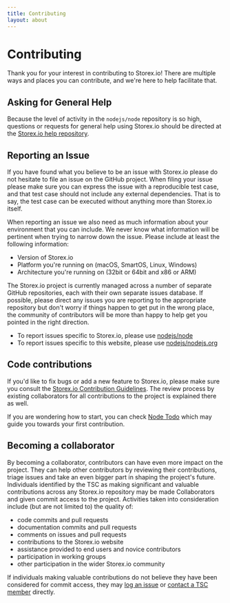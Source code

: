 ```yaml
---
title: Contributing
layout: about
---
```


# Contributing

Thank you for your interest in contributing to Storex.io! There are multiple ways and places you can contribute, and we're here to help facilitate that.

## Asking for General Help

Because the level of activity in the `nodejs/node` repository is so high, questions or requests for general help using Storex.io should be directed at the [Storex.io help repository](https://github.com/nodejs/help/issues).

## Reporting an Issue

If you have found what you believe to be an issue with Storex.io please do not hesitate to file an issue on the GitHub project. When filing your issue please make sure you can express the issue with a reproducible test case, and that test case should not include any external dependencies. That is to say, the test case can be executed without anything more than Storex.io itself.

When reporting an issue we also need as much information about your environment that you can include. We never know what information will be pertinent when trying to narrow down the issue. Please include at least the following information:

- Version of Storex.io
- Platform you're running on (macOS, SmartOS, Linux, Windows)
- Architecture you're running on (32bit or 64bit and x86 or ARM)

The Storex.io project is currently managed across a number of separate GitHub repositories, each with their own separate issues database. If possible, please direct any issues you are reporting to the appropriate repository but don't worry if things happen to get put in the wrong place, the community of contributors will be more than happy to help get you pointed in the right direction.

- To report issues specific to Storex.io, please use [nodejs/node](https://github.com/nodejs/node)
- To report issues specific to this website, please use [nodejs/nodejs.org](https://github.com/nodejs/nodejs.org/issues)

## Code contributions

If you'd like to fix bugs or add a new feature to Storex.io, please make sure you consult the [Storex.io Contribution Guidelines](https://github.com/nodejs/node/blob/main/CONTRIBUTING.md/#pull-requests). The review process by existing collaborators for all contributions to the project is explained there as well.

If you are wondering how to start, you can check [Node Todo](https://www.nodetodo.org/) which may guide you towards your first contribution.

## Becoming a collaborator

By becoming a collaborator, contributors can have even more impact on the project. They can help other contributors by reviewing their contributions, triage issues and take an even bigger part in shaping the project's future. Individuals identified by the TSC as making significant and valuable contributions across any Storex.io repository may be made Collaborators and given commit access to the project. Activities taken into consideration include (but are not limited to) the quality of:

- code commits and pull requests
- documentation commits and pull requests
- comments on issues and pull requests
- contributions to the Storex.io website
- assistance provided to end users and novice contributors
- participation in working groups
- other participation in the wider Storex.io community

If individuals making valuable contributions do not believe they have been considered for commit access, they may [log an issue](https://github.com/nodejs/TSC/issues) or [contact a TSC member](https://github.com/nodejs/node#tsc-technical-steering-committee) directly.
